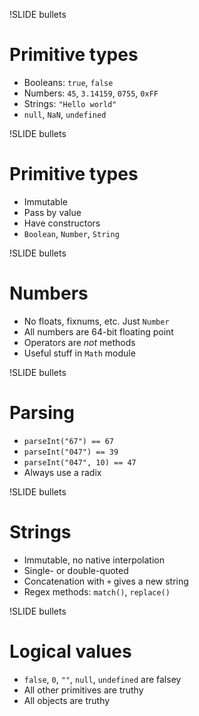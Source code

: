 !SLIDE bullets
# Primitive types

* Booleans: `true`, `false`
* Numbers: `45`, `3.14159`, `0755`, `0xFF`
* Strings: `"Hello world"`
* `null`, `NaN`, `undefined`


!SLIDE bullets
# Primitive types

* Immutable
* Pass by value
* Have constructors
* `Boolean`, `Number`, `String`


!SLIDE bullets
# Numbers

* No floats, fixnums, etc. Just `Number`
* All numbers are 64-bit floating point
* Operators are _not_ methods
* Useful stuff in `Math` module


!SLIDE bullets
# Parsing

* `parseInt("67") == 67`
* `parseInt("047") == 39`
* `parseInt("047", 10) == 47`
* Always use a radix


!SLIDE bullets
# Strings

* Immutable, no native interpolation
* Single- or double-quoted
* Concatenation with `+` gives a new string
* Regex methods: `match()`, `replace()`


!SLIDE bullets
# Logical values

* `false`, `0`, `""`, `null`, `undefined` are falsey
* All other primitives are truthy
* All objects are truthy

